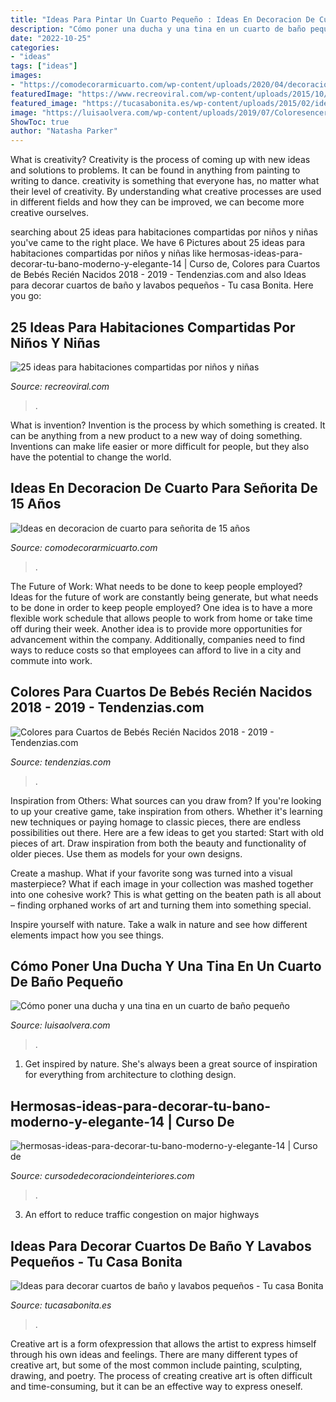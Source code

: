```yaml
---
title: "Ideas Para Pintar Un Cuarto Pequeño : Ideas En Decoracion De Cuarto Para Señorita De 15 Años"
description: "Cómo poner una ducha y una tina en un cuarto de baño pequeño"
date: "2022-10-25"
categories:
- "ideas"
tags: ["ideas"]
images:
- "https://comodecorarmicuarto.com/wp-content/uploads/2020/04/decoracion-de-cuarto-para-señorita-colores-modernos.jpg"
featuredImage: "https://www.recreoviral.com/wp-content/uploads/2015/10/Creativas-habitaciones-compartidas-por-niños-y-niñas-3.jpg"
featured_image: "https://tucasabonita.es/wp-content/uploads/2015/02/ideas-decorar-baño-lavabo-pequeño-1.jpg"
image: "https://luisaolvera.com/wp-content/uploads/2019/07/Coloresencer25C325A1micasysanitariosdeba25C325B1o-1.jpg"
ShowToc: true
author: "Natasha Parker"
---
```



What is creativity?
Creativity is the process of coming up with new ideas and solutions to problems. It can be found in anything from painting to writing to dance. creativity is something that everyone has, no matter what their level of creativity. By understanding what creative processes are used in different fields and how they can be improved, we can become more creative ourselves.

	

		
searching about 25 ideas para habitaciones compartidas por niños y niñas you've came to the right place. We have 6 Pictures about 25 ideas para habitaciones compartidas por niños y niñas like hermosas-ideas-para-decorar-tu-bano-moderno-y-elegante-14 | Curso de, Colores para Cuartos de Bebés Recién Nacidos 2018 - 2019 - Tendenzias.com and also Ideas para decorar cuartos de baño y lavabos pequeños - Tu casa Bonita. Here you go:
		
    
## 25 Ideas Para Habitaciones Compartidas Por Niños Y Niñas

<img loading=lazy src="https://www.recreoviral.com/wp-content/uploads/2015/10/Creativas-habitaciones-compartidas-por-niños-y-niñas-3.jpg" onerror="this.onerror=null;this.src='https://tse4.mm.bing.net/th?id=OIP.EfTTEKhWJYZafmQ9hm1S3gHaKg&amp;pid=15.1';" alt="25 ideas para habitaciones compartidas por niños y niñas">

_Source: recreoviral.com_

>. 

	

What is invention?
Invention is the process by which something is created. It can be anything from a new product to a new way of doing something. Inventions can make life easier or more difficult for people, but they also have the potential to change the world.

    
## Ideas En Decoracion De Cuarto Para Señorita De 15 Años

<img loading=lazy src="https://comodecorarmicuarto.com/wp-content/uploads/2020/04/decoracion-de-cuarto-para-señorita-colores-modernos.jpg" onerror="this.onerror=null;this.src='https://tse2.mm.bing.net/th?id=OIP.ceo7ORibgtw9p2oIyfPPmgAAAA&amp;pid=15.1';" alt="Ideas en decoracion de cuarto para señorita de 15 años">

_Source: comodecorarmicuarto.com_

>. 

	

The Future of Work: What needs to be done to keep people employed?
Ideas for the future of work are constantly being generate, but what needs to be done in order to keep people employed? One idea is to have a more flexible work schedule that allows people to work from home or take time off during their week. Another idea is to provide more opportunities for advancement within the company. Additionally, companies need to find ways to reduce costs so that employees can afford to live in a city and commute into work.

    
## Colores Para Cuartos De Bebés Recién Nacidos 2018 - 2019 - Tendenzias.com

<img loading=lazy src="https://tendenzias.com/wp-content/uploads/2016/04/colores-para-cuartos-de-bebes-recien-nacidos-grises-3-600x509.jpg" onerror="this.onerror=null;this.src='https://tse4.mm.bing.net/th?id=OIP.pHBjE5kFuOI4rSCFZgO4JQHaGS&amp;pid=15.1';" alt="Colores para Cuartos de Bebés Recién Nacidos 2018 - 2019 - Tendenzias.com">

_Source: tendenzias.com_

>. 

	

Inspiration from Others: What sources can you draw from?
If you're looking to up your creative game, take inspiration from others. Whether it's learning new techniques or paying homage to classic pieces, there are endless possibilities out there. Here are a few ideas to get you started: 
Start with old pieces of art. Draw inspiration from both the beauty and functionality of older pieces. Use them as models for your own designs. 

Create a mashup. What if your favorite song was turned into a visual masterpiece? What if each image in your collection was mashed together into one cohesive work? This is what getting on the beaten path is all about – finding orphaned works of art and turning them into something special. 

Inspire yourself with nature. Take a walk in nature and see how different elements impact how you see things.

    
## Cómo Poner Una Ducha Y Una Tina En Un Cuarto De Baño Pequeño

<img loading=lazy src="https://luisaolvera.com/wp-content/uploads/2019/07/Coloresencer25C325A1micasysanitariosdeba25C325B1o-1.jpg" onerror="this.onerror=null;this.src='https://tse1.mm.bing.net/th?id=OIP.J47SYVMc2sulal_f9-RdfgAAAA&amp;pid=15.1';" alt="Cómo poner una ducha y una tina en un cuarto de baño pequeño">

_Source: luisaolvera.com_

>. 

	

1. Get inspired by nature. She's always been a great source of inspiration for everything from architecture to clothing design.

    
## Hermosas-ideas-para-decorar-tu-bano-moderno-y-elegante-14 | Curso De

<img loading=lazy src="https://cursodedecoraciondeinteriores.com/wp-content/uploads/2016/12/Hermosas-ideas-para-decorar-tu-baño-moderno-y-elegante-14.jpg" onerror="this.onerror=null;this.src='https://tse4.mm.bing.net/th?id=OIP.Mji2FudzjUnEmwCQby6bcAHaJ4&amp;pid=15.1';" alt="hermosas-ideas-para-decorar-tu-bano-moderno-y-elegante-14 | Curso de">

_Source: cursodedecoraciondeinteriores.com_

>. 

	

3. An effort to reduce traffic congestion on major highways 

    
## Ideas Para Decorar Cuartos De Baño Y Lavabos Pequeños - Tu Casa Bonita

<img loading=lazy src="https://tucasabonita.es/wp-content/uploads/2015/02/ideas-decorar-baño-lavabo-pequeño-1.jpg" onerror="this.onerror=null;this.src='https://tse1.mm.bing.net/th?id=OIP.9H3Bq_ZCAmmJ_whik7YqZAHaKR&amp;pid=15.1';" alt="Ideas para decorar cuartos de baño y lavabos pequeños - Tu casa Bonita">

_Source: tucasabonita.es_

>. 

	

Creative art is a form ofexpression that allows the artist to express himself through his own ideas and feelings. There are many different types of creative art, but some of the most common include painting, sculpting, drawing, and poetry. The process of creating creative art is often difficult and time-consuming, but it can be an effective way to express oneself.

